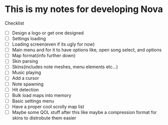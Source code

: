 # This is my notes for developing Nova

Checklist

- [ ] Design a logo or get one designed
- [ ] Settings loading
- [ ] Loading screen(even if its ugly for now)
- [ ] Main menu and for it to have options like, open song select, and options
- [ ] Map format(info further down)
- [ ] Skin parsing
- [ ] Skins(includes note meshes, menu elements etc...)
- [ ] Music playing
- [ ] Add a cursor
- [ ] Note spawning
- [ ] Hit detection
- [ ] Bulk load maps into memory
- [ ] Basic settings menu
- [ ] Have a proper cool scrolly map list
- [ ] Maybe some QOL stuff after this like maybe a compression format for skins to distrobute them easier
